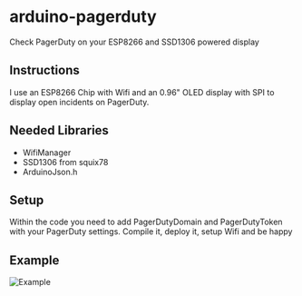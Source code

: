 # arduino-pagerduty
Check PagerDuty on your ESP8266 and SSD1306 powered display

## Instructions
I use an ESP8266 Chip with Wifi and an 0.96" OLED display with SPI to display open incidents on PagerDuty. 

## Needed Libraries
- WifiManager
- SSD1306 from squix78
- ArduinoJson.h

## Setup
Within the code you need to add PagerDutyDomain and PagerDutyToken with your PagerDuty settings. Compile it, deploy it, setup Wifi and be happy

## Example
![Example](https://github.com/bert2002/arduino-pagerduty/raw/master/images/display.png)


